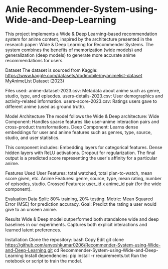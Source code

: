 # Anie Recommender-System-using-Wide-and-Deep-Learning

This project implements a Wide & Deep Learning-based recommendation system for anime content, inspired by the architecture presented in the research paper: Wide & Deep Learning for Recommender Systems. The system combines the benefits of memorization (wide models) and generalization (deep models) to generate more accurate anime recommendations for users.

Dataset
The dataset is sourced from Kaggle: https://www.kaggle.com/datasets/dbdmobile/myanimelist-dataset 
MyAnimeList Dataset (2023)

Files used:
anime-dataset-2023.csv: Metadata about anime such as genre, studio, type, and episodes.
users-details-2023.csv: User demographics and activity-related information.
users-score-2023.csv: Ratings users gave to different anime (used as ground truth).

Model Architecture
The model follows the Wide & Deep architecture:
Wide Component: Handles sparse features like user-anime interaction pairs and cross-product transformations.
Deep Component: Learns dense embeddings for user and anime features such as genres, type, source, studio, and user statistics. 

This component includes:
Embedding layers for categorical features.
Dense hidden layers with ReLU activations.
Dropout for regularization.
The final output is a predicted score representing the user's affinity for a particular anime.

Features Used
User Features: total watched, total plan-to-watch, mean score given, etc.
Anime Features: genre, source, type, mean rating, number of episodes, studio.
Crossed Features: user_id x anime_id pair (for the wide component).

Evaluation
Data Split: 80% training, 20% testing.
Metric: Mean Squared Error (MSE) for prediction accuracy.
Goal: Predict the rating a user would give to an unseen anime.


Results
Wide & Deep model outperformed both standalone wide and deep baselines in our experiments.
Captures both explicit interactions and learned latent preferences.

Installation
Clone the repository:
bash
Copy
Edit
git clone https://github.com/anveshkumar0206/Recommender-System-using-Wide-and-Deep-Learning.git
cd Recommender-System-using-Wide-and-Deep-Learning
Install dependencies:
pip install -r requirements.txt
Run the notebook or script to train the model.
